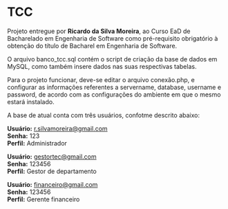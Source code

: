 # TCC
Projeto entregue por <b>Ricardo da Silva Moreira</b>, ao Curso EaD de Bacharelado em Engenharia de Software como pré-requisito obrigatório à obtenção do título de Bacharel em Engenharia de Software.

O arquivo banco_tcc.sql contém o script de criação da base de dados em MySQL, como também insere dados nas suas respectivas tabelas.

Para o projeto funcionar, deve-se editar o arquivo conexão.php, e configurar as informações referentes a servername, database, username e password, de acordo com as configurações do ambiente em que o mesmo estará instalado.

A base de atual conta com três usuários, confotme descrito abaixo:

<b>Usuário:</b> r.silvamoreira@gmail.com <br />
<b>Senha:</b> 123 <br />
<b>Perfil:</b> Administrador 

<b>Usuário:</b> gestortec@gmail.com <br />
<b>Senha:</b> 123456 <br />
<b>Perfil:</b> Gestor de departamento 

<b>Usuário:</b> financeiro@gmail.com <br />
<b>Senha:</b> 123456 <br />
<b>Perfil:</b> Gerente financeiro

